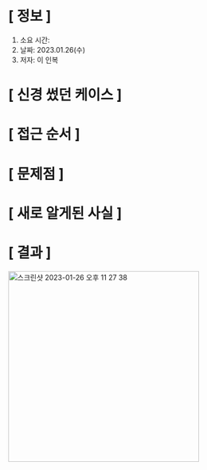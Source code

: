 # **[ 정보 ]**
1. 소요 시간: 
2. 날짜: 2023.01.26(수)
3. 저자: 이 인복

# **[ 신경 썼던 케이스 ]**

# **[ 접근 순서 ]**

# **[ 문제점 ]**

# **[ 새로 알게된 사실 ]**

# **[ 결과 ]**
<img width="383" alt="스크린샷 2023-01-26 오후 11 27 38" src="https://user-images.githubusercontent.com/59809278/214867977-128d8674-363e-44ae-a6a1-2164fb9144e0.png">
